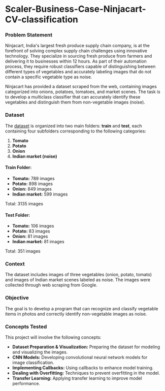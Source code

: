# Scaler-Business-Case-Ninjacart-CV-classification

### Problem Statement

Ninjacart, India's largest fresh produce supply chain company, is at the forefront of solving complex supply chain challenges using innovative technology. They specialize in sourcing fresh produce from farmers and delivering it to businesses within 12 hours. As part of their automation process, they require robust classifiers capable of distinguishing between different types of vegetables and accurately labeling images that do not contain a specific vegetable type as noise.

Ninjacart has provided a dataset scraped from the web, containing images categorized into onions, potatoes, tomatoes, and market scenes. The task is to develop a multiclass classifier that can accurately identify these vegetables and distinguish them from non-vegetable images (noise).

### Dataset

The [dataset](https://drive.google.com/file/d/1clZX-lV_MLxKHSyeyTheX5OCQtNCUcqT/view?usp=sharing) is organized into two main folders: **train** and **test**, each containing four subfolders corresponding to the following categories:

1. **Tomato**
2. **Potato**
3. **Onion**
4. **Indian market (noise)**

#### **Train Folder:**
- **Tomato:** 789 images
- **Potato:** 898 images
- **Onion:** 849 images
- **Indian market:** 599 images

Total: 3135 images

#### **Test Folder:**
- **Tomato:** 106 images
- **Potato:** 83 images
- **Onion:** 81 images
- **Indian market:** 81 images

Total: 351 images

### Context

The dataset includes images of three vegetables (onion, potato, tomato) and images of Indian market scenes labeled as noise. The images were collected through web scraping from Google.

### Objective

The goal is to develop a program that can recognize and classify vegetable items in photos and correctly identify non-vegetable images as noise.

### Concepts Tested

This project will involve the following concepts:

- **Dataset Preparation & Visualization:** Preparing the dataset for modeling and visualizing the images.
- **CNN Models:** Developing convolutional neural network models for image classification.
- **Implementing Callbacks:** Using callbacks to enhance model training.
- **Dealing with Overfitting:** Techniques to prevent overfitting in the model.
- **Transfer Learning:** Applying transfer learning to improve model performance.
